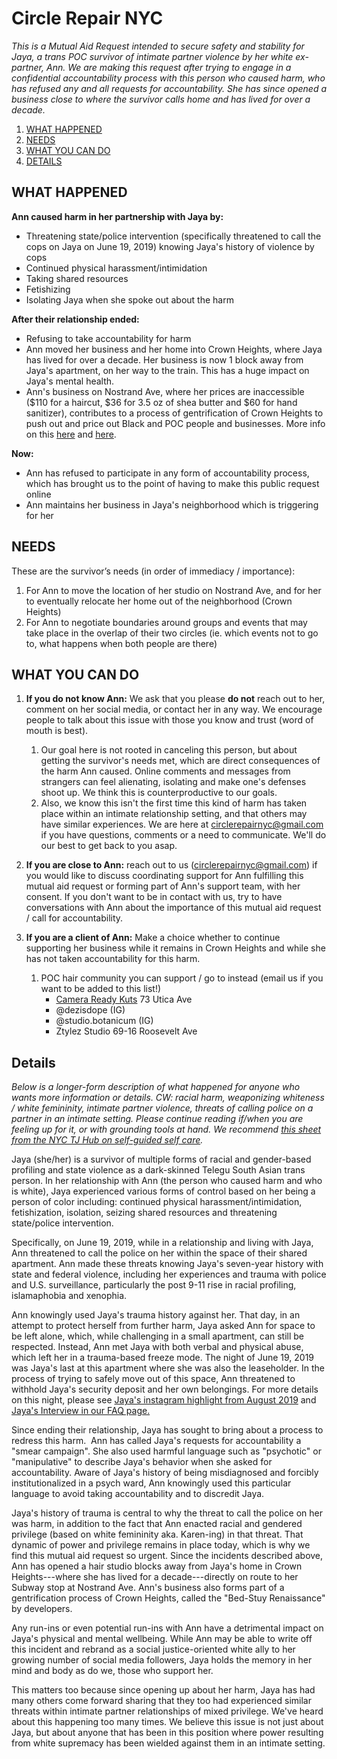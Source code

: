 # Circle Repair NYC
*This is a Mutual Aid Request intended to secure safety and stability for Jaya, a trans POC survivor of intimate partner violence by her white ex-partner, Ann. We are making this request after trying to engage in a confidential accountability process with this person who caused harm, who has refused any and all requests for accountability. She has since opened a business close to where the survivor calls home and has lived for over a decade.*

1. [WHAT HAPPENED](#what-happened)
2. [NEEDS](#needs)
3. [WHAT YOU CAN DO](#what-to-do)
4. [DETAILS](#details)

## WHAT HAPPENED <a name="what-happened"></a>
__Ann caused harm in her partnership with Jaya by:__
  -   Threatening state/police intervention (specifically threatened to call the cops on Jaya on June 19, 2019) knowing Jaya's history of violence by cops
  -   Continued physical harassment/intimidation
  -   Taking shared resources
  -   Fetishizing
  -   Isolating Jaya when she spoke out about the harm

__After their relationship ended:__
  -   Refusing to take accountability for harm
  -   Ann moved her business and her home into Crown Heights, where Jaya has lived for over a decade. Her business is now 1 block away from Jaya's apartment, on her way to the train. This has a huge impact on Jaya's mental health.
  -   Ann's business on Nostrand Ave, where her prices are inaccessible ($110 for a haircut, $36 for 3.5 oz of shea butter and $60 for hand sanitizer), contributes to a process of gentrification of Crown Heights to push out and price out Black and POC people and businesses. More info on this [here](https://thebridgebk.com/nostrand-avenue-why-its-new-gentrification-flash-point/) and [here](https://www.youtube.com/watch?v=klqHzXQVWKs).

__Now:__
  -   Ann has refused to participate in any form of accountability process, which has brought us to the point of having to make this public request online
  -   Ann maintains her business in Jaya's neighborhood which is triggering for her

## NEEDS <a name="needs"></a>
These are the survivor’s needs (in order of immediacy / importance):
1. For Ann to move the location of her studio on Nostrand Ave, and for her to eventually relocate her home out of the neighborhood (Crown Heights)
2. For Ann to negotiate boundaries around groups and events that may take place in the overlap of their two circles (ie. which events not to go to, what happens when both people are there)

## WHAT YOU CAN DO <a name="what-to-do"></a>
1.  **If you do not know Ann:** We ask that you please **do not** reach out to her, comment on her social media, or contact her in any way. We encourage people to talk about this issue with those you know and trust (word of mouth is best).
    1.  Our goal here is not rooted in canceling this person, but about getting the survivor's needs met, which are direct consequences of the harm Ann caused. Online comments and messages from strangers can feel alienating, isolating and make one's defenses shoot up. We think this is counterproductive to our goals.
    2.  Also, we know this isn't the first time this kind of harm has taken place within an intimate relationship setting, and that others may have similar experiences. We are here at <circlerepairnyc@gmail.com> if you have questions, comments or a need to communicate. We'll do our best to get back to you asap.

2.  **If you are close to Ann:** reach out to us (<circlerepairnyc@gmail.com>) if you would like to discuss coordinating support for Ann fulfilling this mutual aid request or forming part of Ann's support team, with her consent. If you don't want to be in contact with us, try to have conversations with Ann about the importance of this mutual aid request / call for accountability.

3.  **If you are a client of Ann:** Make a choice whether to continue supporting her business while it remains in Crown Heights and while she has not taken accountability for this harm.
    1.  POC hair community you can support / go to instead (email us if you want to be added to this list!)
        -   [Camera Ready Kuts](https://www.camerareadykutz.com/) 73 Utica Ave
        -   @dezisdope (IG)
        -   @studio.botanicum (IG)
        -   Ztylez Studio 69-16 Roosevelt Ave

## Details <a name="details"></a>
_Below is a longer-form description of what happened for anyone who wants more information or details. CW: racial harm, weaponizing whiteness / white femininity, intimate partner violence, threats of calling police on a partner in an intimate setting. Please continue reading if/when you are feeling up for it, or with grounding tools at hand. We recommend [this sheet from the NYC TJ Hub on self-guided self care](https://docs.google.com/document/d/123TviiR-DcRdH_dpfYVpOVrdy_plVgPzztCJ8ALOh40/edit)._

Jaya (she/her) is a survivor of multiple forms of racial and gender-based profiling and state violence as a dark-skinned Telegu South Asian trans person. In her relationship with Ann (the person who caused harm and who is white), Jaya experienced various forms of control based on her being a person of color including: continued physical harassment/intimidation, fetishization, isolation, seizing shared resources and threatening state/police intervention.

Specifically, on June 19, 2019, while in a relationship and living with Jaya, Ann threatened to call the police on her within the space of their shared apartment. Ann made these threats knowing Jaya's seven-year history with state and federal violence, including her experiences and trauma with police and U.S. surveillance, particularly the post 9-11 rise in racial profiling, islamaphobia and xenophia.

Ann knowingly used Jaya's trauma history against her. That day, in an attempt to protect herself from further harm, Jaya asked Ann for space to be left alone, which, while challenging in a small apartment, can still be respected. Instead, Ann met Jaya with both verbal and physical abuse, which left her in a trauma-based freeze mode. The night of June 19, 2019 was Jaya's last at this apartment where she was also the leaseholder. In the process of trying to safely move out of this space, Ann threatened to withhold Jaya's security deposit and her own belongings. For more details on this night, please see [Jaya's instagram highlight from August 2019](https://www.instagram.com/stories/highlights/18060947569087735/) and [Jaya's Interview in our FAQ page.](./faq)

Since ending their relationship, Jaya has sought to bring about a process to redress this harm.  Ann has called Jaya's requests for accountability a "smear campaign". She also used harmful language such as "psychotic" or "manipulative" to describe Jaya's behavior when she asked for accountability. Aware of Jaya's history of being misdiagnosed and forcibly institutionalized in a psych ward, Ann knowingly used this particular language to avoid taking accountability and to discredit Jaya.

Jaya's history of trauma is central to why the threat to call the police on her was harm, in addition to the fact that Ann enacted racial and gendered privilege (based on white femininity aka. Karen-ing) in that threat. That dynamic of power and privilege remains in place today, which is why we find this mutual aid request so urgent. Since the incidents described above, Ann has opened a hair studio blocks away from Jaya's home in Crown Heights---where she has lived for a decade---directly on route to her Subway stop at Nostrand Ave. Ann's business also forms part of a gentrification process of Crown Heights, called the "Bed-Stuy Renaissance" by developers.

Any run-ins or even potential run-ins with Ann have a detrimental impact on Jaya's physical and mental wellbeing. While Ann may be able to write off this incident and rebrand as a social justice-oriented white ally to her growing number of social media followers, Jaya holds the memory in her mind and body as do we, those who support her.

This matters too because since opening up about her harm, Jaya has had many others come forward sharing that they too had experienced similar threats within intimate partner relationships of mixed privilege. We've heard about this happening too many times. We believe this issue is not just about Jaya, but about anyone that has been in this position where power resulting from white supremacy has been wielded against them in an intimate setting.
